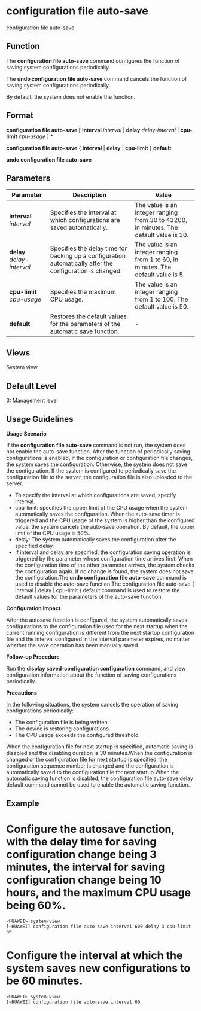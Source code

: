 configuration file auto-save
============================

configuration file auto-save

Function
--------



The **configuration file auto-save** command configures the function of saving system configurations periodically.

The **undo configuration file auto-save** command cancels the function of saving system configurations periodically.



By default, the system does not enable the function.


Format
------

**configuration file auto-save** [ **interval** *interval* | **delay** *delay-interval* | **cpu-limit** *cpu-usage* ] \*

**configuration file auto-save** { **interval** | **delay** | **cpu-limit** } **default**

**undo configuration file auto-save**


Parameters
----------

| Parameter | Description | Value |
| --- | --- | --- |
| **interval** *interval* | Specifies the interval at which configurations are saved automatically. | The value is an integer ranging from 30 to 43200, in minutes. The default value is 30. |
| **delay** *delay-interval* | Specifies the delay time for backing up a configuration automatically after the configuration is changed. | The value is an integer ranging from 1 to 60, in minutes. The default value is 5. |
| **cpu-limit** *cpu-usage* | Specifies the maximum CPU usage. | The value is an integer ranging from 1 to 100. The default value is 50. |
| **default** | Restores the default values for the parameters of the automatic save function. | - |



Views
-----

System view


Default Level
-------------

3: Management level


Usage Guidelines
----------------

**Usage Scenario**

If the **configuration file auto-save** command is not run, the system does not enable the auto-save function. After the function of periodically saving configurations is enabled, if the configuration or configuration file changes, the system saves the configuration. Otherwise, the system does not save the configuration. If the system is configured to periodically save the configuration file to the server, the configuration file is also uploaded to the server.

* To specify the interval at which configurations are saved, specify interval.
* cpu-limit: specifies the upper limit of the CPU usage when the system automatically saves the configuration. When the auto-save timer is triggered and the CPU usage of the system is higher than the configured value, the system cancels the auto-save operation. By default, the upper limit of the CPU usage is 50%.
* delay: The system automatically saves the configuration after the specified delay.
* If interval and delay are specified, the configuration saving operation is triggered by the parameter whose configuration time arrives first. When the configuration time of the other parameter arrives, the system checks the configuration again. If no change is found, the system does not save the configuration.The **undo configuration file auto-save** command is used to disable the auto-save function.The configuration file auto-save { interval | delay | cpu-limit } default command is used to restore the default values for the parameters of the auto-save function.

**Configuration Impact**



After the autosave function is configured, the system automatically saves configurations to the configuration file used for the next startup when the current running configuration is different from the next startup configuration file and the interval configured in the interval parameter expires, no matter whether the save operation has been manually saved.



**Follow-up Procedure**



Run the **display saved-configuration configuration** command, and view configuration information about the function of saving configurations periodically.



**Precautions**

In the following situations, the system cancels the operation of saving configurations periodically:

* The configuration file is being written.
* The device is restoring configurations.
* The CPU usage exceeds the configured threshold.

When the configuration file for next startup is specified, automatic saving is disabled and the disabling duration is 30 minutes.When the configuration is changed or the configuration file for next startup is specified, the configuration sequence number is changed and the configuration is automatically saved to the configuration file for next startup.When the automatic saving function is disabled, the configuration file auto-save delay default command cannot be used to enable the automatic saving function.



Example
-------

# Configure the autosave function, with the delay time for saving configuration change being 3 minutes, the interval for saving configuration change being 10 hours, and the maximum CPU usage being 60%.
```
<HUAWEI> system-view
[~HUAWEI] configuration file auto-save interval 600 delay 3 cpu-limit 60

```

# Configure the interval at which the system saves new configurations to be 60 minutes.
```
<HUAWEI> system-view
[~HUAWEI] configuration file auto-save interval 60

```